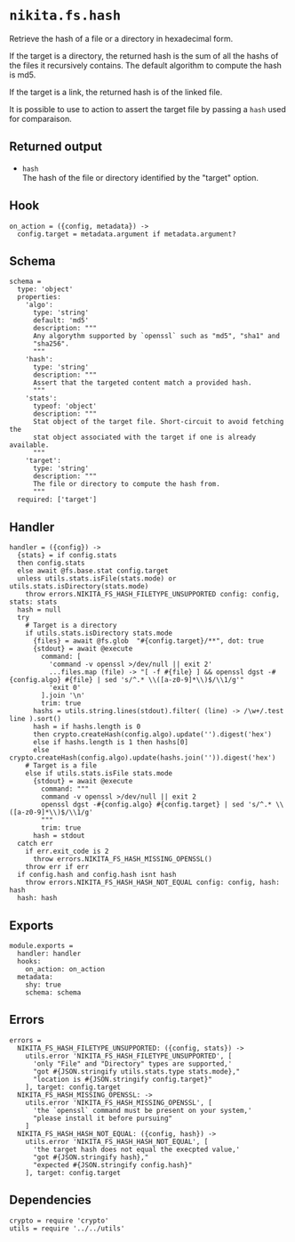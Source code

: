 
# `nikita.fs.hash`

Retrieve the hash of a file or a directory in hexadecimal 
form.

If the target is a directory, the returned hash 
is the sum of all the hashs of the files it recursively 
contains. The default algorithm to compute the hash is md5.

If the target is a link, the returned hash is of the linked file.

It is possible to use to action to assert the target file by passing a `hash`
used for comparaison.

## Returned output

* `hash`   
  The hash of the file or directory identified by the "target" option.

## Hook

    on_action = ({config, metadata}) ->
      config.target = metadata.argument if metadata.argument?

## Schema

    schema =
      type: 'object'
      properties:
        'algo':
          type: 'string'
          default: 'md5'
          description: """
          Any algorythm supported by `openssl` such as "md5", "sha1" and
          "sha256".
          """
        'hash':
          type: 'string'
          description: """
          Assert that the targeted content match a provided hash.
          """
        'stats':
          typeof: 'object'
          description: """
          Stat object of the target file. Short-circuit to avoid fetching the
          stat object associated with the target if one is already available.
          """
        'target':
          type: 'string'
          description: """
          The file or directory to compute the hash from.
          """
      required: ['target']

## Handler

    handler = ({config}) ->
      {stats} = if config.stats
      then config.stats
      else await @fs.base.stat config.target
      unless utils.stats.isFile(stats.mode) or utils.stats.isDirectory(stats.mode)
        throw errors.NIKITA_FS_HASH_FILETYPE_UNSUPPORTED config: config, stats: stats
      hash = null
      try
        # Target is a directory
        if utils.stats.isDirectory stats.mode
          {files} = await @fs.glob  "#{config.target}/**", dot: true
          {stdout} = await @execute
            command: [
              'command -v openssl >/dev/null || exit 2'
              ...files.map (file) -> "[ -f #{file} ] && openssl dgst -#{config.algo} #{file} | sed 's/^.* \\([a-z0-9]*\\)$/\\1/g'"
              'exit 0'
            ].join '\n'
            trim: true
          hashs = utils.string.lines(stdout).filter( (line) -> /\w+/.test line ).sort()
          hash = if hashs.length is 0
          then crypto.createHash(config.algo).update('').digest('hex')
          else if hashs.length is 1 then hashs[0]
          else crypto.createHash(config.algo).update(hashs.join('')).digest('hex')
        # Target is a file
        else if utils.stats.isFile stats.mode
          {stdout} = await @execute
            command: """
            command -v openssl >/dev/null || exit 2
            openssl dgst -#{config.algo} #{config.target} | sed 's/^.* \\([a-z0-9]*\\)$/\\1/g'
            """
            trim: true
          hash = stdout
      catch err
        if err.exit_code is 2
          throw errors.NIKITA_FS_HASH_MISSING_OPENSSL()
        throw err if err
      if config.hash and config.hash isnt hash
        throw errors.NIKITA_FS_HASH_HASH_NOT_EQUAL config: config, hash: hash
      hash: hash

## Exports

    module.exports =
      handler: handler
      hooks:
        on_action: on_action
      metadata:
        shy: true
        schema: schema

## Errors

    errors =
      NIKITA_FS_HASH_FILETYPE_UNSUPPORTED: ({config, stats}) ->
        utils.error 'NIKITA_FS_HASH_FILETYPE_UNSUPPORTED', [
          'only "File" and "Directory" types are supported,'
          "got #{JSON.stringify utils.stats.type stats.mode},"
          "location is #{JSON.stringify config.target}"
        ], target: config.target
      NIKITA_FS_HASH_MISSING_OPENSSL: ->
        utils.error 'NIKITA_FS_HASH_MISSING_OPENSSL', [
          'the `openssl` command must be present on your system,'
          "please install it before pursuing"
        ]
      NIKITA_FS_HASH_HASH_NOT_EQUAL: ({config, hash}) ->
        utils.error 'NIKITA_FS_HASH_HASH_NOT_EQUAL', [
          'the target hash does not equal the execpted value,'
          "got #{JSON.stringify hash},"
          "expected #{JSON.stringify config.hash}"
        ], target: config.target
        

## Dependencies

    crypto = require 'crypto'
    utils = require '../../utils'
